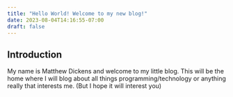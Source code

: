 ```yaml
---
title: "Hello World! Welcome to my new blog!"
date: 2023-08-04T14:16:55-07:00
draft: false
---
```


## Introduction

My name is Matthew Dickens and welcome to my little blog. This will be the home where I will blog about all things programming/technology or anything really that interests me. (But I hope it will interest you)



